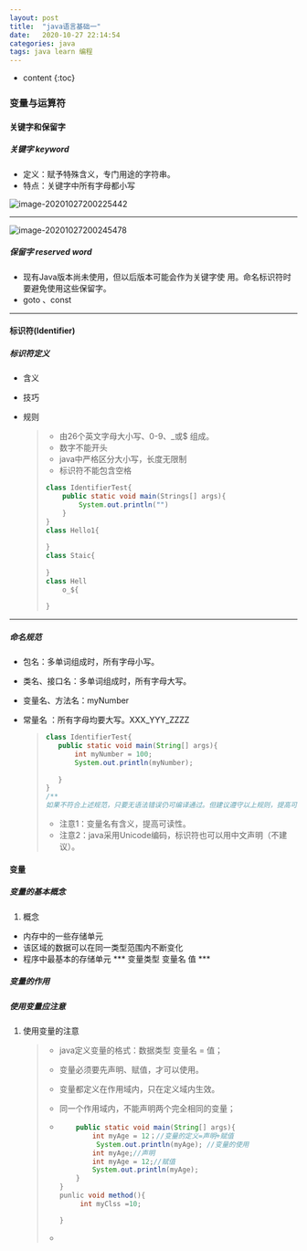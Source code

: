 ```yaml
---
layout: post
title:  "java语言基础一"
date:   2020-10-27 22:14:54
categories: java
tags: java learn 编程
---
```



* content
{:toc}
### 变量与运算符

#### 关键字和保留字

##### 关键字 keyword

+ 定义：赋予特殊含义，专门用途的字符串。
+ 特点：关键字中所有字母都小写

![image-20201027200225442](https://gitee.com/tai-xiaopeng/image/raw/master//image/java/image-20201027200225442.png)







---



![image-20201027200245478](https://gitee.com/tai-xiaopeng/image/raw/master//image/java/image-20201027200245478.png)

##### 保留字 reserved word

+ 现有Java版本尚未使用，但以后版本可能会作为关键字使
  用。命名标识符时要避免使用这些保留字。
+ goto 、const

-----

####  标识符(Identifier)

##### 标识符定义

+ 含义

+ 技巧

+ 规则

  > + 由26个英文字母大小写、0-9、_或$ 组成。
  > + 数字不能开头
  > + java中严格区分大小写，长度无限制
  > + 标识符不能包含空格
  >
  > ```java
  > class IdentifierTest{
  >     public static void main(Strings[] args){
  >         System.out.println("")
  >     }
  > }
  > class Hello1{
  >     
  > }
  > class Staic{
  >     
  > }
  > class Hell
  >     o_${
  >     
  > }
  > ```

----

##### 命名规范

+ 包名：多单词组成时，所有字母小写。

+ 类名、接口名：多单词组成时，所有字母大写。

+ 变量名、方法名：myNumber

+ 常量名 ：所有字母均要大写。XXX_YYY_ZZZZ

   >
   >
   >```java
   >class IdentifierTest{
   >    public static void main(String[] args){
   >        int myNumber = 100;
   >        System.out.println(myNumber);
   >        
   >    }   
   >}
   >/**
   >如果不符合上述规范，只要无语法错误仍可编译通过。但建议遵守以上规则，提高可读性。
   >
   >```
   >
   >+ 注意1：变量名有含义，提高可读性。
   >+ 注意2：java采用Unicode编码，标识符也可以用中文声明（不建议）。


#### 变量

##### 变量的基本概念

1. 概念

+ 内存中的一些存储单元
+ 该区域的数据可以在同一类型范围内不断变化
+ 程序中最基本的存储单元 *** 变量类型 变量名 值 ***

##### 变量的作用

##### 使用变量应注意

1. 使用变量的注意

   > + java定义变量的格式：数据类型 变量名 = 值；
   >
   > + 变量必须要先声明、赋值，才可以使用。
   >
   > + 变量都定义在作用域内，只在定义域内生效。
   >
   > + 同一个作用域内，不能声明两个完全相同的变量；
   >
   > + ~~~java
   >       public static void main(String[] args){
   >           int myAge = 12；//变量的定义=声明+赋值
   >            System.out.println(myAge); //变量的使用
   >           int myAge;//声明
   >           int myAge = 12;//赋值
   >           System.out.println(myAge);
   >       }
   >   }
   >   punlic void method(){
   >    	int myClss =10;
   >   
   >   }
   >   ~~~
   >
   > + 

 